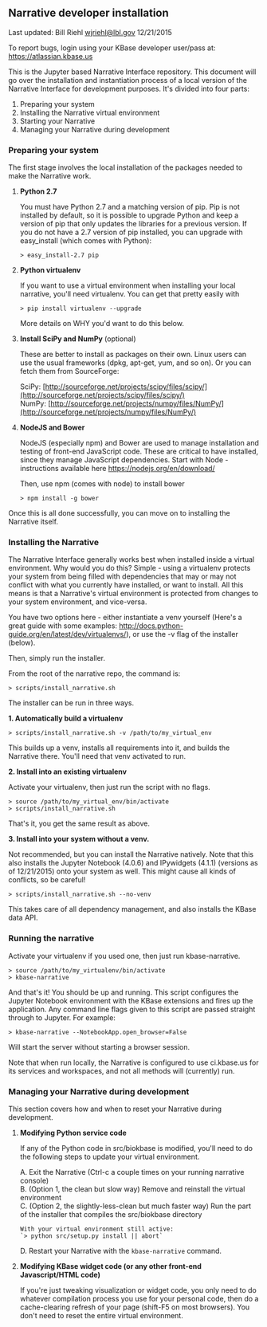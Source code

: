## Narrative developer installation

Last updated: Bill Riehl <wjriehl@lbl.gov> 12/21/2015

To report bugs, login using your KBase developer user/pass at: https://atlassian.kbase.us

This is the Jupyter based Narrative Interface repository.
This document will go over the installation and instantiation process of a local
version of the Narrative Interface for development purposes. It's divided into
four parts:

1. Preparing your system
2. Installing the Narrative virtual environment
3. Starting your Narrative
4. Managing your Narrative during development

### Preparing your system

The first stage involves the local installation of the packages needed to make
the Narrative work.

1.  **Python 2.7**

    You must have Python 2.7 and a matching version of pip. Pip is not installed by default, so it is possible to upgrade Python and keep a version of pip that only updates the libraries for a previous version. If you do not have a 2.7 version of pip installed, you can upgrade with easy_install (which comes with Python):

    `> easy_install-2.7 pip`

2.  **Python virtualenv**

    If you want to use a virtual environment when installing your local narrative, you'll need virtualenv. You can get that pretty easily with

    `> pip install virtualenv --upgrade`

    More details on WHY you'd want to do this below.

3.  **Install SciPy and NumPy** (optional)

    These are better to install as packages on their own. Linux users can use the usual frameworks (dpkg, apt-get, yum, and so on). Or you can fetch them from SourceForge:

    SciPy: [http://sourceforge.net/projects/scipy/files/scipy/](http://sourceforge.net/projects/scipy/files/scipy/)  
    NumPy: [http://sourceforge.net/projects/numpy/files/NumPy/](http://sourceforge.net/projects/numpy/files/NumPy/)

4.  **NodeJS and Bower**
    
    NodeJS (especially npm) and Bower are used to manage installation and testing of front-end JavaScript code. These are critical to have installed, since they manage JavaScript dependencies. Start with Node - instructions available here https://nodejs.org/en/download/

    Then, use npm (comes with node) to install bower  

    `> npm install -g bower`


Once this is all done successfully, you can move on to installing the Narrative itself.

### Installing the Narrative

The Narrative Interface generally works best when installed inside a virtual environment. Why would you do this? Simple - using a virtualenv protects your system from being filled with dependencies that may or may not conflict with what you currently have installed, or want to install. All this means is that a Narrative's virtual environment is protected from changes to your system environment, and vice-versa.

You have two options here - either instantiate a venv yourself (Here's a great guide with some examples: http://docs.python-guide.org/en/latest/dev/virtualenvs/), or use the -v flag of the installer (below).

Then, simply run the installer.

From the root of the narrative repo, the command is:

`> scripts/install_narrative.sh`

The installer can be run in three ways.

**1. Automatically build a virtualenv**

`> scripts/install_narrative.sh -v /path/to/my_virtual_env`

This builds up a venv, installs all requirements into it, and builds the Narrative there. You'll need that venv activated to run.

**2. Install into an existing virtualenv**

Activate your virtualenv, then just run the script with no flags.
```
> source /path/to/my_virtual_env/bin/activate
> scripts/install_narrative.sh
```

That's it, you get the same result as above.

**3. Install into your system without a venv.**

Not recommended, but you can install the Narrative natively. Note that this also installs the Jupyter Notebook (4.0.6) and IPywidgets (4.1.1) (versions as of 12/21/2015) onto your system as well. This might cause all kinds of conflicts, so be careful!
```
> scripts/install_narrative.sh --no-venv
```

This takes care of all dependency management, and also installs the KBase data API.


### Running the narrative

Activate your virtualenv if you used one, then just run kbase-narrative.
```
> source /path/to/my_virtualenv/bin/activate
> kbase-narrative
```

And that's it! You should be up and running. This script configures the Jupyter Notebook environment with the KBase extensions and fires up the application. Any command line flags given to this script are passed straight through to Jupyter. For example:

```
> kbase-narrative --NotebookApp.open_browser=False
```

Will start the server without starting a browser session.

Note that when run locally, the Narrative is configured to use ci.kbase.us for its services and workspaces, and not all methods will (currently) run.


### Managing your Narrative during development

This section covers how and when to reset your Narrative during development.

1.  **Modifying Python service code**

    If any of the Python code in src/biokbase is modified, you'll need to do the following steps to update your virtual environment.

    A.  Exit the Narrative (Ctrl-c a couple times on your running narrative console)  
    B.  (Option 1, the clean but slow way) Remove and reinstall the virtual environment  
    C.  (Option 2, the slightly-less-clean but much faster way) Run the part of the installer that compiles the src/biokbase directory  

        With your virtual environment still active:  
        `> python src/setup.py install || abort`  
    D.  Restart your Narrative with the `kbase-narrative` command.

2.  **Modifying KBase widget code (or any other front-end Javascript/HTML code)**

    If you're just tweaking visualization or widget code, you only need to do whatever compilation process you use for your personal code, then do a cache-clearing refresh of your page (shift-F5 on most browsers). You don't need to reset the entire virtual environment.
